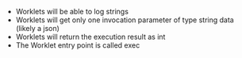 - Worklets will be able to log strings
- Worklets will get only one invocation parameter of type string data (likely a json)
- Worklets will return the execution result as int 
- The Worklet entry point is called exec